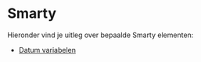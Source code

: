 # Smarty
Hieronder vind je uitleg over bepaalde Smarty elementen:

* [Datum variabelen](./smarty-date)

